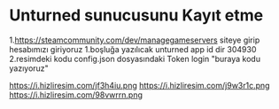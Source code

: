 # Unturned sunucusunu Kayıt etme

1.https://steamcommunity.com/dev/managegameservers siteye girip  hesabımızı giriyoruz 
1.boşluğa yazılıcak unturned app  id dir 304930
2.resimdeki kodu config.json dosyasındaki Token login "buraya kodu yazıyoruz"

https://i.hizliresim.com/jf3h4iu.png
https://i.hizliresim.com/j9w3r1c.png
https://i.hizliresim.com/98vwrrn.png 
